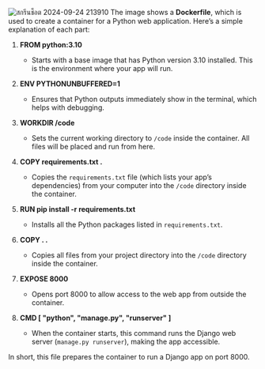 ![สกรีนช็อต 2024-09-24 213910](https://github.com/user-attachments/assets/0bd26ece-336b-4d14-b7e1-aff213d9b4b4)
The image shows a **Dockerfile**, which is used to create a container for a Python web application. Here’s a simple explanation of each part:

1. **FROM python:3.10**  
   - Starts with a base image that has Python version 3.10 installed. This is the environment where your app will run.

2. **ENV PYTHONUNBUFFERED=1**  
   - Ensures that Python outputs immediately show in the terminal, which helps with debugging.

3. **WORKDIR /code**  
   - Sets the current working directory to `/code` inside the container. All files will be placed and run from here.

4. **COPY requirements.txt .**  
   - Copies the `requirements.txt` file (which lists your app’s dependencies) from your computer into the `/code` directory inside the container.

5. **RUN pip install -r requirements.txt**  
   - Installs all the Python packages listed in `requirements.txt`.

6. **COPY . .**  
   - Copies all files from your project directory into the `/code` directory inside the container.

7. **EXPOSE 8000**  
   - Opens port 8000 to allow access to the web app from outside the container.

8. **CMD [ "python", "manage.py", "runserver" ]**  
   - When the container starts, this command runs the Django web server (`manage.py runserver`), making the app accessible.

In short, this file prepares the container to run a Django app on port 8000.
